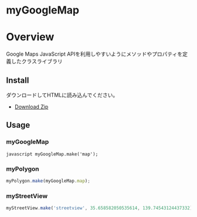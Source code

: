 myGoogleMap
====

# Overview

Google Maps JavaScript APIを利用しやすいようにメソッドやプロパティを定義したクラスライブラリ

## Install

ダウンロードしてHTMLに読み込んでください。
* [Download Zip](https://github.com/ksproducts/myGoogleMap/archive/master.zip)

## Usage

### myGoogleMap
`javascript
myGoogleMap.make('map');
`

### myPolygon
```javascript
myPolygon.make(myGoogleMap.map);
```
### myStreetView
```javascript
myStreetView.make('streetview', 35.658582050535614, 139.74543124437332);
```
